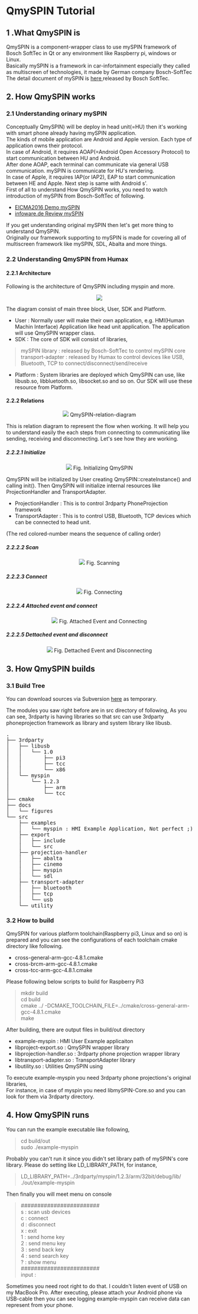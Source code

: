 
# QmySPIN Tutorial
## 1 .What QmySPIN is

QmySPIN is a component-wrapper class to use mySPIN framework of Bosch SoftTec in Qt or any environment like Raspberry pi, windows or Linux.<br>
Basically mySPIN is a framework in car-infortainment especially they called as multiscreen of technologies, it made by German company Bosch-SoftTec <br>
The detail document of mySPIN is <a href="http://www.bosch-softtec.com/myspin.html"> here </a> released by Bosch SoftTec.

## 2. How QmySPIN works

### 2.1 Understanding orinary mySPIN
Conceptually QmySPIN) will be deploy in head unit(=HU) then it's working with smart phone already having mySPIN application. <br>
The kinds of mobile application are Android and Apple version. Each type of application owns their protocol.<br>
In case of Android, it requires AOAP(=Android Open Accessory Protocol) to start communication between HU and Android. <br>
After done AOAP, each terminal can communicate via general USB communication. mySPIN is communicate for HU's rendering. <br>
In case of Apple, it requires IAP(or IAP2), EAP to start communication between HE and Apple. Next step is same with Android
s'.<br>
First of all to understand How QmySPIN works, you need to watch introduction of mySPIN from Bosch-SoftTec of following. <br>

* <a href="https://www.youtube.com/watch?v=W-oRnY5G5WQ"> EICMA2016 Demo mySPIN </a>
* <a href="https://www.youtube.com/watch?v=Xm8vdCJfDZs"> infoware.de Review mySPIN </a>

If you get understanding original mySPIN then let's get more thing to understand QmySPIN. <br>
Originally our framework supporting to mySPIN is made for covering all of multiscreen framework like mySPIN, SDL, Abalta and more things.<br>


### 2.2 Understanding QmySPIN from Humax

#### 2.2.1 Architecture


Following is the architecture of QmySPIN including myspin and more.

<center>
<img src="https://github.com/tehokang/public-figures/blob/master/qmyspin/qmyspin-architecture.png?raw=true"/>
</center>

The diagram consist of main three block, User, SDK and Platform. 
* User : Normally user will make their own application, e.g. HMI(Human Machin Interface) Application like head unit application. The application will use QmySPIN wrapper class.
* SDK : The core of SDK will consist of libraries, 
> mySPIN library : released by Bosch-SoftTec to control mySPIN core <br>
> transport-adapter : released by Humax to control devices like USB, Bluetooth, TCP to connect/disconnect/send/receive 
* Platform : System libraries are deployed which QmySPIN can use, like libusb.so, libbluetooth.so, libsocket.so and so on. Our SDK will use these resource from Platform.<br>


#### 2.2.2 Relations

<center><img src="https://github.com/tehokang/public-figures/blob/master/qmyspin/QmySPIN-relation-flow.png?raw=true"/> QmySPIN-relation-diagram </center>

This is relation diagram to represent the flow when working. It will help you to understand easily the each steps from connecting to communicating like sending, receiving and disconnecting. Let's see how they are working. <br>

##### 2.2.2.1 Initialize

<center><img src="https://github.com/tehokang/public-figures/blob/master/qmyspin/QmySPIN-relation-flow-initialize.png?raw=true"/> Fig. Initializing QmySPIN </center>

QmySPIN will be initialized by User creating QmySPIN::createInstance() and calling init(). Then QmySPIN will initialize internal resources like ProjectionHandler and TransportAdapter.
* ProjectionHandler : This is to control 3rdparty PhoneProjection framework
* TransportAdapter : This is to control USB, Bluetooth, TCP devices which can be connected to head unit.

(The red colored-number means the sequence of calling order)

##### 2.2.2.2 Scan

<center><img src="https://github.com/tehokang/public-figures/blob/master/qmyspin/QmySPIN-relation-flow-scan.png?raw=true"/> Fig. Scanning </center>

##### 2.2.2.3 Connect

<center><img src="https://github.com/tehokang/public-figures/blob/master/qmyspin/QmySPIN-relation-flow-connect.png?raw=true"/> Fig. Connecting </center>

##### 2.2.2.4 Attached event and connect

<center><img src="https://github.com/tehokang/public-figures/blob/master/qmyspin/QmySPIN-relation-flow-attached-event.png?raw=true"/> Fig. Attached Event and Connecting </center>

##### 2.2.2.5 Dettached event and disconnect

<center><img src="https://github.com/tehokang/public-figures/blob/master/qmyspin/QmySPIN-relation-flow-dettached-event.png?raw=true"/> Fig. Dettached Event and Disconnecting </center>

## 3. How QmySPIN builds

### 3.1 Build Tree

You can download sources via Subversion [here](http://svn.humaxdigital.com/browser/home/thkang2/myspin/) as temporary.

The modules you saw right before are in src directory of following, 
As you can see, 3rdparty is having libraries so that src can use 3rdparty phoneprojection framework as library and system library like libusb.

<pre>
.
├── 3rdparty
│   ├── libusb
│   │   └── 1.0
│   │       ├── pi3
│   │       ├── tcc
│   │       └── x86
│   └── myspin
│       └── 1.2.3
│           ├── arm
│           └── tcc
├── cmake
├── docs
│   └── figures
└── src
    ├── examples
    │   └── myspin : HMI Example Application, Not perfect ;)
    ├── export
    │   ├── include
    │   └── src
    ├── projection-handler
    │   ├── abalta
    │   ├── cinemo
    │   ├── myspin
    │   └── sdl
    ├── transport-adapter
    │   ├── bluetooth
    │   ├── tcp
    │   └── usb
    └── utility
</pre>

### 3.2 How to build

QmySPIN for various platform toolchain(Raspberry pi3, Linux and so on) is prepared and you can see the configurations of each toolchain cmake directory like following.
* cross-general-arm-gcc-4.8.1.cmake
* cross-brcm-arm-gcc-4.8.1.cmake
* cross-tcc-arm-gcc-4.8.1.cmake

Please following below scripts to build for Raspberry Pi3
> mkdir build <br>
> cd build <br>
> cmake ../ -DCMAKE_TOOLCHAIN_FILE=../cmake/cross-general-arm-gcc-4.8.1.cmake <br>
> make <br>

After building, there are output files in build/out directory
* example-myspin : HMI User Example applicaiton 
* libproject-export.so : QmySPIN wrapper library
* libprojection-handler.so : 3rdparty phone projection wrapper library
* libtransport-adapter.so : TransportAdapter library
* libutility.so : Utilities QmySPIN using

To execute example-myspin you need 3rdparty phone projections's original libraries, <br>
For instance, in case of myspin you need libmySPIN-Core.so and you can look for them via 3rdparty directory.




## 4. How QmySPIN runs

You can run the example executable like following, <br>
> cd build/out <br>
> sudo ./example-myspin <br>

Probably you can't run it since you didn't set library path of mySPIN's core library.
Please do setting like LD_LIBRARY_PATH, for instance,
> LD_LIBRARY_PATH=../3rdparty/myspin/1.2.3/arm/32bit/debug/lib/ ./out/example-myspin

Then finally you will meet menu on console
>######################## <br>
> s : scan usb devices <br>
> c : connect <br>
> d : disconnect <br>
> x : exit <br>
> 1 : send home key <br>
> 2 : send menu key <br>
> 3 : send back key <br>
> 4 : send search key <br>
> ? : show menu <br>
>######################## <br>
>input : <br>

Sometimes you need root right to do that. I couldn't listen event of USB on my MacBook Pro.
After executing, please attach your Android phone via USB-cable then you can see logging example-myspin can receive data can represent from your phone.
